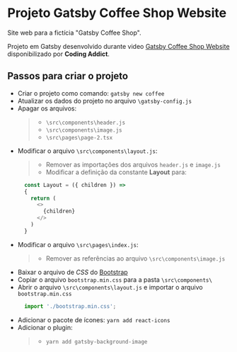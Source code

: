 # Projeto Gatsby Coffee Shop Website

  Site web para a fictícia "Gatsby Coffee Shop".

  Projeto em Gatsby desenvolvido durante video [Gatsby Coffee Shop Website](https://www.youtube.com/watch?v=oAVhEPey_qA&t=206s) disponibilizado por **Coding Addict**.

## Passos para criar o projeto
  - Criar o projeto como comando: `gatsby new coffee`
  - Atualizar os dados do projeto no arquivo `\gatsby-config.js`
  - Apagar os arquivos:
    > - `\src\components\header.js`
    > - `\src\components\image.js`
    > - `\src\pages\page-2.tsx`
  - Modificar o arquivo `\src\components\layout.js`:
    > - Remover as importações dos arquivos `header.js` e `image.js`
    > - Modificar a definição da constante **Layout** para:
      ``` javascript
        const Layout = ({ children }) =>
        {
          return (
            <>
              {children}
            </>
          )
        }
      ```
  - Modificar o arquivo `\src\pages\index.js`:
    > - Remover as referências ao arquivo `\src\components\image.js`
  - Baixar o arquivo de *CSS* do [Bootstrap](https://github.com/twbs/bootstrap/releases/download/v4.4.1/bootstrap-4.4.1-dist.zip)
  - Copiar o arquivo `bootstrap.min.css` para a pasta `\src\components\`
  - Abrir o arquivo `\src\components\layout.js` e importar o arquivo `bootstrap.min.css`
    ``` javascript
      import './bootstrap.min.css';
    ```
  - Adicionar o pacote de ícones: `yarn add react-icons`
  - Adicionar o plugin:
    > - `yarn add gatsby-background-image`
